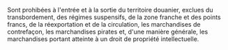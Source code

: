 Sont prohibées à l'entrée et à la sortie du territoire
douanier, exclues du transbordement, des régimes suspensifs, de la zone
franche et des points francs, de la réexportation et de la circulation,
les marchandises de contrefaçon, les marchandises pirates et, d'une
manière générale, les marchandises portant atteinte à un droit de
propriété intellectuelle.